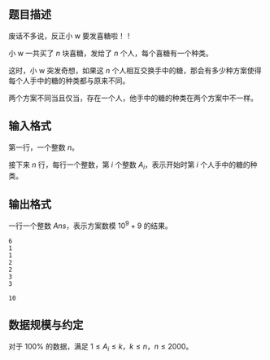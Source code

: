 ## 题目描述

废话不多说，反正小 w 要发喜糖啦！！

小 w 一共买了 $n$ 块喜糖，发给了 $n$ 个人，每个喜糖有一个种类。
 
这时，小 w 突发奇想，如果这 $n$ 个人相互交换手中的糖，那会有多少种方案使得每个人手中的糖的种类都与原来不同。 
 
两个方案不同当且仅当，存在一个人，他手中的糖的种类在两个方案中不一样。

## 输入格式

第一行，一个整数 $n$。

接下来 $n$ 行，每行一个整数，第 $i$ 个整数 $A_i$，表示开始时第 $i$ 个人手中的糖的种类。

## 输出格式

一行一个整数 $Ans$，表示方案数模 $10^9+9$ 的结果。

```input1
6
1
1
2
2
3
3
```

```output1
10
```

## 数据规模与约定

对于 $100\%$ 的数据，满足 $1\leq A_i\leq k$，$k\leq n$，$n\leq 2000$。